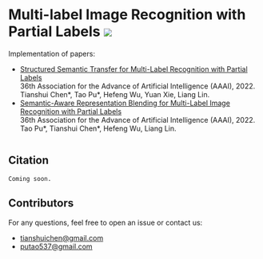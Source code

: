 # Multi-label Image Recognition with Partial Labels ![](https://visitor-badge.glitch.me/badge?page_id=HCPLab-SYSU.HCP-MLR-PL)

Implementation of papers:
- [Structured Semantic Transfer for Multi-Label Recognition with Partial Labels](https://arxiv.org/abs/2112.10941)  
  36th Association for the Advance of Artificial Intelligence (AAAI), 2022.  
  Tianshui Chen*, Tao Pu*, Hefeng Wu, Yuan Xie, Liang Lin.  
- [Semantic-Aware Representation Blending for Multi-Label Image Recognition with Partial Labels]()  
  36th Association for the Advance of Artificial Intelligence (AAAI), 2022.  
  Tao Pu*, Tianshui Chen*, Hefeng Wu, Liang Lin.  
  
<div align=center> 
  <a href="https://github.com/putao537/Awesome-Multi-label-Image-Recognition"><img src="https://img.shields.io/badge/Awesome-MLR-blue" alt=""></a>
</div>

## Citation
```
Coming soon.
```

## Contributors
For any questions, feel free to open an issue or contact us:    

* tianshuichen@gmail.com
* putao537@gmail.com
